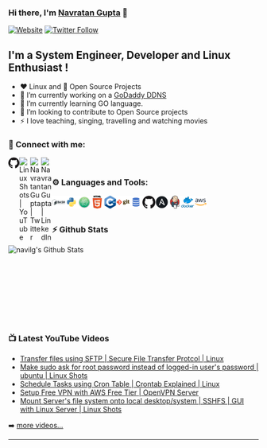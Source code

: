 ### Hi there, I'm [Navratan Gupta][website] 👋

[![Website](https://img.shields.io/website?label=navratangupta.in&style=for-the-badge&url=https%3A%2F%2Fnavratangupta.in)](https://navratangupta.in)
[![Twitter Follow](https://img.shields.io/twitter/follow/navratan_gupta?color=1DA1F2&logo=twitter&style=for-the-badge)](https://twitter.com/intent/follow?original_referer=https%3A%2F%2Fgithub.com%2Fnavilg&screen_name=navratan_gupta)

## I'm a System Engineer, Developer and Linux Enthusiast !

- :heart: Linux and :handshake: Open Source Projects
- 🔭 I’m currently working on a [GoDaddy DDNS](https://github.com/navilg/godaddy-ddns)
- 🌱 I’m currently learning GO language.
- 👯 I’m looking to contribute to Open Source projects
- :zap: I love teaching, singing, travelling and watching movies

<!--
[comment]: <> (- ⚡ Fun fact: I love to sing and read books)
[comment]: <> (- 🥅 2020 Goals: Learn new programming & speaking language. )
-->
### :handshake: Connect with me:

[<img align="left" alt="GitHub" width="22px" src="https://raw.githubusercontent.com/github/explore/78df643247d429f6cc873026c0622819ad797942/topics/github/github.png" />][website]
[<img align="left" alt="Linux Shots | YouTube" width="22px" src="https://cdn.jsdelivr.net/npm/simple-icons@v3/icons/youtube.svg" />][youtube]
[<img align="left" alt="Navratan Gupta | Twitter" width="22px" src="https://cdn.jsdelivr.net/npm/simple-icons@v3/icons/twitter.svg" />][twitter]
[<img align="left" alt="Navratan Gupta | LinkedIn" width="22px" src="https://cdn.jsdelivr.net/npm/simple-icons@v3/icons/linkedin.svg" />][linkedin]

[comment]: <> ([<img align="left" alt="Navratan Gupta | Instagram" width="22px" src="https://cdn.jsdelivr.net/npm/simple-icons@v3/icons/instagram.svg" />][instagram])

<br />

### :gear: Languages and Tools:

[<img align="left" alt="BASH" width="26px" src="https://raw.githubusercontent.com/github/explore/80688e429a7d4ef2fca1e82350fe8e3517d3494d/topics/bash/bash.png" />](https://www.gnu.org/software/bash)
[<img align="left" alt="Python" width="26px" src="https://raw.githubusercontent.com/github/explore/80688e429a7d4ef2fca1e82350fe8e3517d3494d/topics/python/python.png" />](https://www.python.org/)
[<img align="left" alt="Atom" width="26px" src="https://raw.githubusercontent.com/github/explore/80688e429a7d4ef2fca1e82350fe8e3517d3494d/topics/atom/atom.png" />](https://atom.io)
[<img align="left" alt="HTML5" width="26px" src="https://raw.githubusercontent.com/github/explore/80688e429a7d4ef2fca1e82350fe8e3517d3494d/topics/html/html.png" />](https://www.w3.org/TR/html52)
[<img align="left" alt="CPP" width="26px" src="https://raw.githubusercontent.com/github/explore/80688e429a7d4ef2fca1e82350fe8e3517d3494d/topics/cpp/cpp.png" />](https://isocpp.org/)
[<img align="left" alt="Git" width="26px" src="https://raw.githubusercontent.com/github/explore/e94815998e4e0713912fed477a1f346ec04c3da2/topics/git/git.png" />](https://git-scm.com/)
[<img align="left" alt="SQL" width="26px" src="https://raw.githubusercontent.com/github/explore/80688e429a7d4ef2fca1e82350fe8e3517d3494d/topics/sql/sql.png" />](https://en.wikipedia.org/wiki/SQL)
[<img align="left" alt="GitHub" width="26px" src="https://raw.githubusercontent.com/github/explore/78df643247d429f6cc873026c0622819ad797942/topics/github/github.png" />](https://github.com)
[<img align="left" alt="Ansible" width="26px" src="https://raw.githubusercontent.com/github/explore/80688e429a7d4ef2fca1e82350fe8e3517d3494d/topics/ansible/ansible.png" />](https://www.ansible.com)
[<img align="left" alt="Jenkins" width="26px" src="https://raw.githubusercontent.com/github/explore/4546263bd5739353083c33dada43f8f31e7d1fd6/topics/jenkins/jenkins.png" />](https://jenkins.io)
[<img align="left" alt="Docker" width="26px" src="https://raw.githubusercontent.com/github/explore/80688e429a7d4ef2fca1e82350fe8e3517d3494d/topics/docker/docker.png" />](https://www.docker.com)
[<img align="left" alt="Docker" width="26px" src="https://raw.githubusercontent.com/github/explore/fbceb94436312b6dacde68d122a5b9c7d11f9524/topics/aws/aws.png" />](https://aws.amazon.com/)

<!--
[<img align="left" alt="MongoDB" width="26px" src="https://raw.githubusercontent.com/github/explore/80688e429a7d4ef2fca1e82350fe8e3517d3494d/topics/jenkins/jenkins.png" />][webdevplaylist]
[<img align="left" alt="Git" width="26px" src="https://raw.githubusercontent.com/github/explore/80688e429a7d4ef2fca1e82350fe8e3517d3494d/topics/git/git.png" />][webdevplaylist]
[<img align="left" alt="GitHub" width="26px" src="https://raw.githubusercontent.com/github/explore/78df643247d429f6cc873026c0622819ad797942/topics/github/github.png" />][webdevplaylist]
[<img align="left" alt="Terminal" width="26px" src="https://raw.githubusercontent.com/github/explore/80688e429a7d4ef2fca1e82350fe8e3517d3494d/topics/terminal/terminal.png" />][webdevplaylist]
-->
<br />
<br />

### :zap: Github Stats

 <img align="left" alt="navilg's Github Stats" src="https://github-readme-stats.vercel.app/api?username=navilg&show_icons=true&hide_border=true&count_private=true&theme=dark" />


</br>
</br>
</br>
</br>
</br>
</br>
</br>
</br>
</br>

### 📺 Latest YouTube Videos

<!-- YOUTUBE:START -->
- [Transfer files using SFTP | Secure File Transfer Protcol | Linux](https://www.youtube.com/watch?v=7COeg4sdrSM)
- [Make sudo ask for root password instead of logged-in user's password | ubuntu | Linux Shots](https://www.youtube.com/watch?v=5unYu5YG4mA)
- [Schedule Tasks using Cron Table | Crontab Explained | Linux](https://www.youtube.com/watch?v=OwJC9V1PtpA)
- [Setup Free VPN with AWS Free Tier | OpenVPN Server](https://www.youtube.com/watch?v=f12xiPkQnlA)
- [Mount Server's file system onto local desktop/system | SSHFS | GUI with Linux Server | Linux Shots](https://www.youtube.com/watch?v=x7xA5sdUVpQ)
<!-- YOUTUBE:END -->

➡️ [more videos...][youtube]

---

</br>
</br>

<!--
### :zap: Languages Used:

[![Top Langs](https://github-readme-stats.vercel.app/api/top-langs/?username=navilg&layout=compact)](https://github.com/navilg/github-readme-stats)
-->

[website]: https://github.com/navilg
[twitter]: https://twitter.com/navratan_gupta
[youtube]: https://www.youtube.com/channel/UCd6Y8iqpvXem-AzRjTgQNrA
[linkedin]: https://in.linkedin.com/in/navratan-gupta
[webdevplaylist]: https://www.youtube.com/playlist?list=UCd6Y8iqpvXem-AzRjTgQNrA
[jsplaylist]: https://www.youtube.com/playlist?list=UCd6Y8iqpvXem-AzRjTgQNrA
[cssplaylist]: https://www.youtube.com/playlist?list=UCd6Y8iqpvXem-AzRjTgQNrA
[reactplaylist]: https://www.youtube.com/playlist?list=UCd6Y8iqpvXem-AzRjTgQNrA

